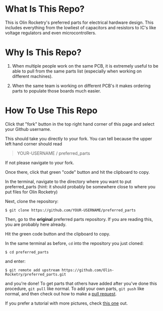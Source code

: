 # What Is This Repo?

This is Olin Rocketry's preferred parts for electrical hardware design. This includes everything from the lowliest of capacitors and resistors to IC's like voltage regulators and even microcontrollers.

# Why Is This Repo?

1. When multiple people work on the same PCB, it is extremely useful to be able to pull from the same parts list (especially when working on different machines).

2. When the same team is working on different PCB's it makes ordering parts to populate those boards much easier. 

# How To Use This Repo

Click that "fork" button in the top right hand corner of this page and select your Github username. 

This should take you directly to your fork. You can tell because the upper left hand corner should read

>YOUR-USERNAME / preferred_parts

If not please navigate to your fork. 

Once there, click that green "code" button and hit the clipboard to copy. 

In the terminal, navigate to the directory where you want to put preferred_parts (hint: it should probably be somewhere close to where you put files for Olin Rocketry)

Next, clone the repository: 

    $ git clone https://github.com/YOUR-USERNAME/preferred_parts

Then, go to the **original** preferred parts repository. If you are reading this, you are probably here already.

Hit the green code button and the clipboard to copy.

In the same terminal as before, `cd` into the repository you just cloned: 

    $ cd preferred_parts

and enter: 

    $ git remote add upstream https://github.com/Olin-Rocketry/preferred_parts.git

and you're done! To get parts that others have added after you've done this procedure, `git pull` like normal. To add your own parts, `git push` like normal, and then check out how to make a [pull request](https://docs.github.com/en/free-pro-team@latest/github/collaborating-with-issues-and-pull-requests/about-pull-requests). 

 If you prefer a tutorial with more pictures, check [this one](https://docs.github.com/en/free-pro-team@latest/github/getting-started-with-github/fork-a-repo) out. 